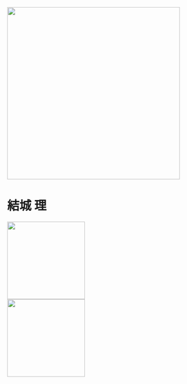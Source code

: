 <div style="display: inline_block">
  <img width="400px"align="center" alt="" src="https://i.pinimg.com/originals/b9/4a/49/b94a495938540565dc216c3a39c48bc6.gif"
</div>

<h1>結城 理</h1>

<div>
  <a href="https://github.com/luqinhasdev69">
  <img height="180em" src="https://github-readme-stats.vercel.app/api?username=luqinhasdev69&show_icons=true&theme=dark"> <br>
  <img height="180em" src="https://github-readme-stats.vercel.app/api/top-langs/?username=luqinhasdev69&layout=compact&show_icons=true&theme=dark">
</div>
